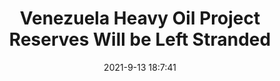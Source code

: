 ---
"title": "Venezuela Heavy Oil Project Reserves Will be Left Stranded"
"date": "2021-9-13 18:7:41"
"feed_name": "RIGZONE"
"feed_website": "http://www.rigzone.com/"
"feed_rss": "http://www.rigzone.com/news/rss/rigzone_latest.aspx"
"link": "https://www.rigzone.com/news/venezuela_heavy_oil_project_reserves_will_be_left_stranded-13-sep-2021-166422-article/?rss=true"
"file": "_posts/2021-1-1-2e449aac5df1637ffb7145cd0111c2dc26e38026.md"
"accident": "0"
"drilling": "0"
---